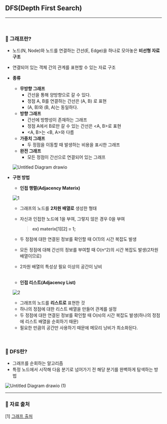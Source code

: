 ## DFS(Depth First Search)

***

<br>

### :pushpin: 그래프란?

- 노드(N, Node)와 노드를 연결하는 간선(E, Edge)을 하나로 모아놓은 **비선형 자료구조**

- 연결되어 있는 객체 간의 관계를 표현할 수 있는 자료 구조

- **종류**

  - **무방향 그래프**
    - 간선을 통해 양방향으로 갈 수 있다.
    - 정점 A, B를 연결하는 간선은 (A, B) 로 표현
    - (A, B)와 (B, A)는 동일하다.
  - **방향 그래프**
    - 간선에 방향성이 존재하는 그래프
    - 정점 A에서 B로만 갈 수 있는 간선은 <A, B>로 표현
    - <A, B>는 <B, A>와 다름
  - **가중치 그래프**
    - 두 정점을 이동할 때 발생하는 비용을 표시한 그래프
  - **완전 그래프**
    - 모든 정점이 간선으로 연결되어 있는 그래프

  ![Untitled Diagram drawio](https://user-images.githubusercontent.com/55940552/148229610-1de3f57f-5e8b-46f1-9f30-6bcff27d67f3.png) 

- **구현 방법**

  - **인접 행렬(Adjacency Materix)**

  ![1](https://user-images.githubusercontent.com/55940552/148229813-dd98cea3-ff90-40ef-900c-0f49fcc57144.PNG) 

  - 그래프의 노드를 **2차원 배열로** 생성한 형태

  - 자신과 인접한 노드에 1을 부여, 그렇지 않은 경우 0을 부여

    > **ex) materix\[1][2] = 1;**

  - 두 정점에 대한 연결된 정보를 확인할 때 O(1)의 시간 복잡도 발생

  - 모든 정점에 대해 간선의 정보를 부여할 때 O(n^2)의 시간 복잡도 발생(2차원 배열이므로)

  - 2차원 배열의 특성상 필요 이상의 공간이 낭비

  <br>

  - **인접 리스트(Adjacency List)**

  ![2](https://user-images.githubusercontent.com/55940552/148229816-75056d6f-0392-4831-b5e2-f9c75c454486.PNG) 

  - 그래프의 노드를 **리스트로** 표현한 것
  - 하나의 정점에 대한 리스트 배열을 만들어 관계를 설정
  - 두 정점에 대한 연결된 정보를 확인할 때 O(n)의 시간 복잡도 발생(하나의 정점에 리스트 배열을 순회하기 때문)
  - 필요한 만큼의 공간만 사용하기 때문에 메모리 낭비가 최소화된다.



<br>

### :pushpin: DFS란?

- 그래프를 순회하는 알고리즘
- 특정 노드에서 시작해 다음 분기로 넘어가기 전 해당 분기를 완벽하게 탐색하는 방법

![Untitled Diagram drawio (1)](https://user-images.githubusercontent.com/55940552/148235708-ecebfef7-7284-4ba3-b26e-d5aa5a5539a6.png) 



***

### :pushpin: 자료 출처

[1] [그래프 출처](https://coding-factory.tistory.com/610)

